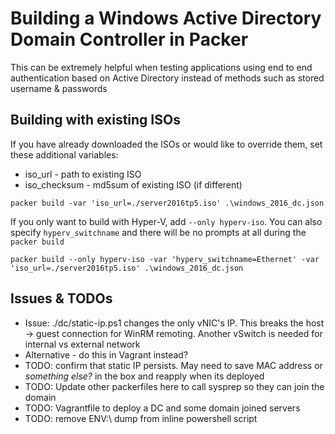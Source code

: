 # Building a Windows Active Directory Domain Controller in Packer
This can be extremely helpful when testing applications using end to end authentication based on Active Directory
instead of methods such as stored username & passwords

## Building with existing ISOs
If you have already downloaded the ISOs or would like to override them, set these additional variables:
- iso_url - path to existing ISO
- iso_checksum - md5sum of existing ISO (if different)

```
packer build -var 'iso_url=./server2016tp5.iso' .\windows_2016_dc.json
```


If you only want to build with Hyper-V, add `--only hyperv-iso`. You can also specify `hyperv_switchname` and there will be no prompts at all during the `packer build`
```
packer build --only hyperv-iso -var 'hyperv_switchname=Ethernet' -var 'iso_url=./server2016tp5.iso' .\windows_2016_dc.json
```


## Issues & TODOs
* Issue: ./dc/static-ip.ps1 changes the only vNIC's IP. This breaks the host -> guest connection for WinRM remoting. Another vSwitch is needed for internal vs external network
 * Alternative - do this in Vagrant instead?
* TODO: confirm that static IP persists. May need to save MAC address or _something else?_ in the box and reapply when its deployed
* TODO: Update other packerfiles here to call sysprep so they can join the domain
* TODO: Vagrantfile to deploy a DC and some domain joined servers
* TODO: remove ENV:\ dump from inline powershell script